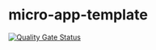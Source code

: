 # micro-app-template
[![Quality Gate Status](https://sonarcloud.io/api/project_badges/measure?project=maneki-technology_micro-app-template&metric=alert_status)](https://sonarcloud.io/summary/new_code?id=maneki-technology_micro-app-template)